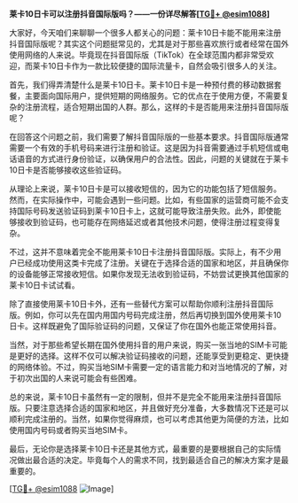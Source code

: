 **莱卡10日卡可以注册抖音国际版吗？——一份详尽解答[[TG💪+ @esim1088](https://t.me/s/esim1088)]**

大家好，今天咱们来聊聊一个很多人都关心的问题：莱卡10日卡能不能用来注册抖音国际版呢？其实这个问题挺常见的，尤其是对于那些喜欢旅行或者经常在国外使用网络的人来说。毕竟现在抖音国际版（TikTok）在全球范围内都非常受欢迎，而莱卡10日卡作为一款比较便捷的国际流量卡，自然会吸引很多人的关注。

首先，我们得弄清楚什么是莱卡10日卡。莱卡10日卡是一种预付费的移动数据套餐，主要面向国际用户，提供短期的网络服务。它的优点在于使用方便，不需要复杂的注册流程，适合短期出国的人群。那么，这样的卡是否能用来注册抖音国际版呢？

在回答这个问题之前，我们需要了解抖音国际版的一些基本要求。抖音国际版通常需要一个有效的手机号码来进行注册和验证。这是因为抖音需要通过手机短信或电话语音的方式进行身份验证，以确保用户的合法性。因此，问题的关键就在于莱卡10日卡是否能够接收这些验证码。

从理论上来说，莱卡10日卡是可以接收短信的，因为它的功能包括了短信服务。然而，在实际操作中，可能会遇到一些问题。比如，有些国家的运营商可能不会支持国际号码发送验证码到莱卡10日卡上，这就可能导致注册失败。此外，即使能够接收到验证码，也可能存在网络延迟或者其他技术问题，使得注册过程变得复杂。

不过，这并不意味着完全不能用莱卡10日卡注册抖音国际版。实际上，有不少用户已经成功使用这类卡完成了注册。关键在于选择合适的国家和地区，并且确保你的设备能够正常接收短信。如果你发现无法收到验证码，不妨尝试更换其他国家的莱卡10日卡试试看。

除了直接使用莱卡10日卡外，还有一些替代方案可以帮助你顺利注册抖音国际版。例如，你可以先在国内用国内号码完成注册，然后再切换到国外使用莱卡10日卡。这样既避免了国际验证码的问题，又保证了你在国外也能正常使用抖音。

当然，对于那些希望长期在国外使用抖音的用户来说，购买一张当地的SIM卡可能是更好的选择。这样不仅可以解决验证码接收的问题，还能享受到更稳定、更快捷的网络体验。不过，购买当地SIM卡需要一定的语言能力和对当地情况的了解，对于初次出国的人来说可能会有些困难。

总的来说，莱卡10日卡虽然有一定的限制，但并不是完全不能用来注册抖音国际版。只要注意选择合适的国家和地区，并且做好充分准备，大多数情况下还是可以顺利完成注册的。当然，如果你觉得麻烦，也可以考虑其他更为简便的方法，比如使用国内号码或者购买当地SIM卡。

最后，无论你是选择莱卡10日卡还是其他方式，最重要的是要根据自己的实际情况做出最合适的决定。毕竟每个人的需求不同，找到最适合自己的解决方案才是最重要的。

[[TG💪+ @esim1088](https://t.me/s/esim1088) ![Image](https://i.postimg.cc/4NQfJmqS/Snipaste-2025-05-13-00-14-12.png)]